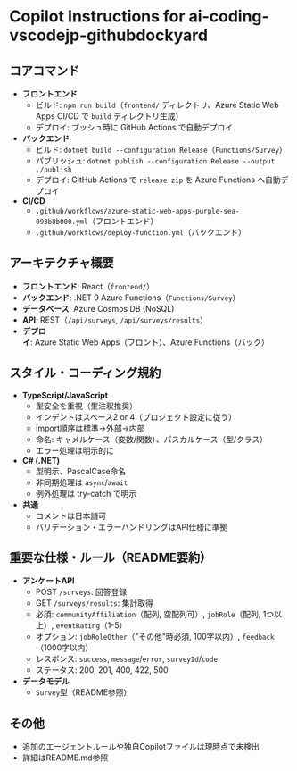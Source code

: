 # Copilot Instructions for ai-coding-vscodejp-githubdockyard

## コアコマンド
- **フロントエンド**
  - ビルド: `npm run build`（`frontend/` ディレクトリ、Azure Static Web Apps CI/CD で `build` ディレクトリ生成）
  - デプロイ: プッシュ時に GitHub Actions で自動デプロイ
- **バックエンド**
  - ビルド: `dotnet build --configuration Release`（`Functions/Survey`）
  - パブリッシュ: `dotnet publish --configuration Release --output ./publish`
  - デプロイ: GitHub Actions で `release.zip` を Azure Functions へ自動デプロイ
- **CI/CD**
  - `.github/workflows/azure-static-web-apps-purple-sea-093b8b000.yml`（フロントエンド）
  - `.github/workflows/deploy-function.yml`（バックエンド）

## アーキテクチャ概要
- **フロントエンド**: React（`frontend/`）
- **バックエンド**: .NET 9 Azure Functions（`Functions/Survey`）
- **データベース**: Azure Cosmos DB (NoSQL)
- **API**: REST（`/api/surveys`, `/api/surveys/results`）
- **デプロイ**: Azure Static Web Apps（フロント）、Azure Functions（バック）

## スタイル・コーディング規約
- **TypeScript/JavaScript**
  - 型安全を重視（型注釈推奨）
  - インデントはスペース2 or 4（プロジェクト設定に従う）
  - import順序は標準→外部→内部
  - 命名: キャメルケース（変数/関数）、パスカルケース（型/クラス）
  - エラー処理は明示的に
- **C# (.NET)**
  - 型明示、PascalCase命名
  - 非同期処理は `async`/`await`
  - 例外処理は try-catch で明示
- **共通**
  - コメントは日本語可
  - バリデーション・エラーハンドリングはAPI仕様に準拠

## 重要な仕様・ルール（README要約）
- **アンケートAPI**
  - POST `/surveys`: 回答登録
  - GET `/surveys/results`: 集計取得
  - 必須: `communityAffiliation`（配列, 空配列可）, `jobRole`（配列, 1つ以上）, `eventRating`（1-5）
  - オプション: `jobRoleOther`（"その他"時必須, 100字以内）, `feedback`（1000字以内）
  - レスポンス: `success`, `message`/`error`, `surveyId`/`code`
  - ステータス: 200, 201, 400, 422, 500
- **データモデル**
  - `Survey`型（README参照）

## その他
- 追加のエージェントルールや独自Copilotファイルは現時点で未検出
- 詳細はREADME.md参照
